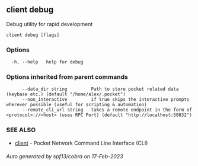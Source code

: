 ## client debug

Debug utility for rapid development

```
client debug [flags]
```

### Options

```
  -h, --help   help for debug
```

### Options inherited from parent commands

```
      --data_dir string         Path to store pocket related data (keybase etc.) (default "/home/alex/.pocket")
      --non_interactive         if true skips the interactive prompts wherever possible (useful for scripting & automation)
      --remote_cli_url string   takes a remote endpoint in the form of <protocol>://<host> (uses RPC Port) (default "http://localhost:50832")
```

### SEE ALSO

* [client](client.md)	 - Pocket Network Command Line Interface (CLI)

###### Auto generated by spf13/cobra on 17-Feb-2023
